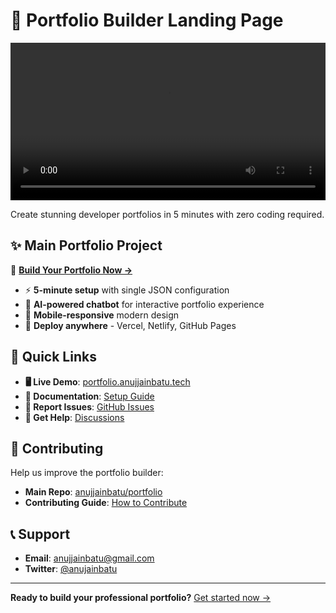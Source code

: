 # 🚀 Portfolio Builder Landing Page

<video width="100%" controls>
  <source src="assets/demo.mp4" type="video/mp4">
  Your browser does not support the video tag.
</video>

Create stunning developer portfolios in 5 minutes with zero coding required.

## ✨ Main Portfolio Project

🌟 **[Build Your Portfolio Now →](https://github.com/anujjainbatu/portfolio)**

- ⚡ **5-minute setup** with single JSON configuration
- 🤖 **AI-powered chatbot** for interactive portfolio experience  
- 📱 **Mobile-responsive** modern design
- 🚀 **Deploy anywhere** - Vercel, Netlify, GitHub Pages

## 🎯 Quick Links

- **🖥️ Live Demo**: [portfolio.anujjainbatu.tech](https://portfolio.anujjainbatu.tech/)
- **📘 Documentation**: [Setup Guide](https://github.com/anujjainbatu/portfolio#-quick-start-5-minutes)
- **🐛 Report Issues**: [GitHub Issues](https://github.com/anujjainbatu/portfolio/issues)
- **💬 Get Help**: [Discussions](https://github.com/anujjainbatu/portfolio/discussions)

## 🤝 Contributing

Help us improve the portfolio builder:
- **Main Repo**: [anujjainbatu/portfolio](https://github.com/anujjainbatu/portfolio)
- **Contributing Guide**: [How to Contribute](https://github.com/anujjainbatu/portfolio/blob/main/docs/CONTRIBUTING.md)

## 📞 Support

- **Email**: anujjainbatu@gmail.com
- **Twitter**: [@anujainbatu](https://twitter.com/anujainbatu)

---

**Ready to build your professional portfolio?** [Get started now →](https://github.com/anujjainbatu/portfolio)